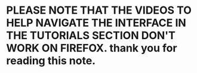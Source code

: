 # PLEASE NOTE THAT THE VIDEOS TO HELP NAVIGATE THE INTERFACE IN THE TUTORIALS SECTION DON'T WORK ON FIREFOX. thank you for reading this note.
